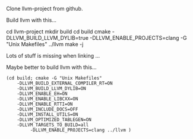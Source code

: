 Clone llvm-project from github.

Build llvm with this...

cd llvm-project
mkdir build
cd build
cmake -DLLVM_BUILD_LLVM_DYLIB=true -DLLVM_ENABLE_PROJECTS=clang -G "Unix Makefiles" ../llvm 
make -j<pids>

Lots of stuff is missing when linking ...


Maybe better to build llvm with this...
```
(cd build; cmake -G "Unix Makefiles" 
	-DLLVM_BUILD_EXTERNAL_COMPILER_RT=ON 
	-DLLVM_BUILD_LLVM_DYLIB=ON 
	-DLLVM_ENABLE_EH=ON 
	-DLLVM_ENABLE_LIBCXX=ON 
	-DLLVM_ENABLE_RTTI=ON 
	-DLLVM_INCLUDE_DOCS=OFF 
	-DLLVM_INSTALL_UTILS=ON 
	-DLLVM_OPTIMIZED_TABLEGEN=ON 
	-DLLVM_TARGETS_TO_BUILD=all 
         -DLLVM_ENABLE_PROJECTS=clang ../llvm )
```



